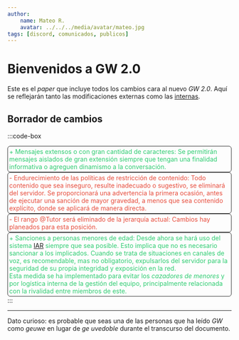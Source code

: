 ```yaml
---
author: 
    name: Mateo R.
    avatar: ../../../media/avatar/mateo.jpg
tags: [discord, comunicados, publicos]
---
```

<style>
/* Estilos para la caja de código */
.code-box {
    background-color: #222222;
    padding: 10px;
    border: 1px solid #ddd;
    border-radius: 5px;
    font-family: monospace;
    white-space: pre-wrap; 
    line-height: 1.5; 
    border-color: rgb(44 44 44/1);
}

.rsection {
    border-radius: 6px;
    border: 1px solid #ddd;
    border-color: rgb(44 44 44/1);
    padding: 3px;
}
/* Estilos para el texto agregado en verde */
.positive-sy {
    color: #2ecc71; /* Verde */
    
}

/* Estilos para el texto eliminado en rojo */
.negative-sy {
    color: #e74c3c; /* Rojo */
}
</style>
# Bienvenidos a GW 2.0

Este es el _paper_ que incluye todos los cambios cara al nuevo _GW 2.0_.
Aquí se reflejarán tanto las modificaciones externas como las [internas](../internos/).

## Borrador de cambios
:::code-box
<div class="rsection positive-sy">+ Mensajes extensos o con gran cantidad de caracteres: Se permitirán mensajes aislados de gran extensión siempre que tengan una finalidad informativa o agreguen dinamismo a la conversación.</div>
<div class="rsection negative-sy">- Endurecimiento de las políticas de restricción de contenido: Todo contenido que sea inseguro, resulte inadecuado o sugestivo, se eliminará del servidor. Se proporcionará una advertencia la primera ocasión, antes de ejecutar una sanción de mayor gravedad, a menos que sea contenido explícito, donde se aplicará de manera directa.</div>
<div class="rsection negative-sy">- El rango @Tutor será eliminado de la jerarquía actual: Cambios hay planeados para esta posición.</div>
<div class="rsection positive-sy">+ Sanciones a personas menores de edad: Desde ahora se hará uso del sistema <a href="../../../../protocolos/generales/sanciones/discord_uso-del-iar/">IAR</a> siempre que sea posible. Esto implica que no es necesario sancionar a los implicados. Cuando se trata de situaciones en canales de voz, es recomendable, mas no obligatorio, expulsarlos del servidor para la seguridad de su propia integridad y exposición en la red.<br>Esta medida se ha implementado para evitar los <em>cazadores de menores</em> y por logística interna de la gestión del equipo, principalmente relacionada con la rivalidad entre miembros de este.</div>
:::

---
Dato curioso: es probable que seas una de las personas que ha leído _GW_ como _geuwe_ en lugar de _ge uvedoble_ durante el transcurso del documento.
